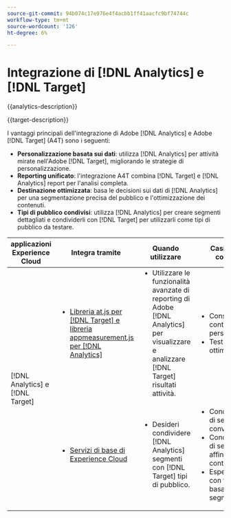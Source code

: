 ```yaml
---
source-git-commit: 94b074c17e976e4f4acbb1ff41aacfc9bf74744c
workflow-type: tm+mt
source-wordcount: '126'
ht-degree: 6%

---
```



# Integrazione di [!DNL Analytics] e [!DNL Target]

{{analytics-description}}

{{target-description}}

I vantaggi principali dell&#39;integrazione di Adobe [!DNL Analytics] e Adobe [!DNL Target] (A4T) sono i seguenti:

+ **Personalizzazione basata sui dati**: utilizza [!DNL Analytics] per attività mirate nell&#39;Adobe [!DNL Target], migliorando le strategie di personalizzazione.
+ **Reporting unificato**: l&#39;integrazione A4T combina [!DNL Target] e [!DNL Analytics] report per l&#39;analisi completa.
+ **Destinazione ottimizzata**: basa le decisioni sui dati di [!DNL Analytics] per una segmentazione precisa del pubblico e l&#39;ottimizzazione dei contenuti.
+ **Tipi di pubblico condivisi**: utilizza [!DNL Analytics] per creare segmenti dettagliati e condividerli con [!DNL Target] per utilizzarli come tipi di pubblico da testare.

<table>
    <thead>
            <tr>
                <th>applicazioni Experience Cloud</th>
                <th>Integra tramite</th>
                <th>Quando utilizzare</th>
                <th>Casi d’uso comuni</th>
            </tr>
    </thead>
    <tbody>
        <tr>
            <td rowspan="2">[!DNL Analytics] e [!DNL Target]</td>
            <td>
                <ul style="margin-top: 0;">
                    <li><a href="../../integrations/tutorials/analytics-target/analytics-target.md" target="_blank" rel="noreferrer">Libreria at.js per [!DNL Target] e libreria appmeasurement.js per [!DNL Analytics]</a></li>
                </ul>
            </td>
            <td>
                <ul style="margin-top: 0;">
                    <li>Utilizzare le funzionalità avanzate di reporting di Adobe [!DNL Analytics] per visualizzare e analizzare [!DNL Target] risultati attività.</li>
                </ul>
            </td>
            <td>
                <ul style="margin-top: 0;">
                    <li>Consigli per contenuti personalizzati.</li>
                    <li>Test A/B e ottimizzazione.</li>
                </ul>
            </td>
        </tr>
        <tr>
            <td>
                <ul style="margin-top: 0;">
                    <li><a href="https://experienceleague.adobe.com/docs/target/using/integrate/mmp.html" target="_blank" rel="noreferrer">Servizi di base di Experience Cloud</a></li>
                </ul>
            </td>
            <td>
                <ul style="margin-top: 0;">
                    <li>Desideri condividere [!DNL Analytics] segmenti con [!DNL Target] tipi di pubblico.</li>
                </ul>
            </td>
            <td>
                <ul style="margin-top: 0;">
                    <li>Condivisione di segmenti di convertitore</li>
                    <li>Condivisione di segmenti di affinità di contenuto</li>
                    <li>Esperienze con targeting basate su segmenti.</li>
                </ul>
            </td>
        </tr>
    </tbody>
</table>
